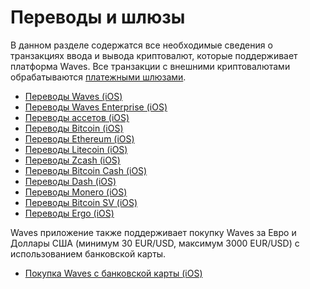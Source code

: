 # Переводы и шлюзы

В данном разделе содержатся все необходимые сведения о транзакциях ввода и вывода криптовалют, которые поддерживает платформа Waves. Все транзакции с внешними криптовалютами обрабатываются [платежными шлюзами](/waves-client/frequently-asked-questions-faq/mobile-apps/iOS/payment-gateway.md).

* [Переводы Waves (iOS)](transfers-and-gateways/waves-transfers.md)
* [Переводы Waves Enterprise (iOS)](transfers-and-gateways/waves-enterprise-transfers.md)
* [Переводы ассетов (iOS)](transfers-and-gateways/asset-transfers.md)
* [Переводы Bitcoin (iOS)](transfers-and-gateways/bitcoin-transfers.md)
* [Переводы Ethereum (iOS)](transfers-and-gateways/ethereum-transfers.md)
* [Переводы Litecoin (iOS)](transfers-and-gateways/litecoin-transfers.md)
* [Переводы Zcash (iOS)](transfers-and-gateways/zcash-transfers.md)
* [Переводы Bitcoin Cash (iOS)](transfers-and-gateways/bitcoin-cash-transfers.md)
* [Переводы Dash (iOS)](transfers-and-gateways/dash-transfers.md)
* [Переводы Monero (iOS)](transfers-and-gateways/monero-transfers.md)
* [Переводы Bitcoin SV (iOS)](transfers-and-gateways/bitcoin-sv-transfers.md)
* [Переводы Ergo (iOS)](transfers-and-gateways/ergo-transfers.md)

Waves приложение также поддерживает покупку Waves за Евро и Доллары США (минимум 30 EUR/USD, максимум 3000 EUR/USD) с использованием банковской карты.

* [Покупка Waves с банковской карты (iOS)](transfers-and-gateways/buying-waves-using-card.md)

